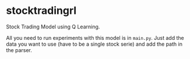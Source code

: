 # stocktradingrl

Stock Trading Model using Q Learning.

All you need to run experiments with this model is in `main.py`. Just add the data you want to use (have to be a single stock serie) and add the path in the parser.
